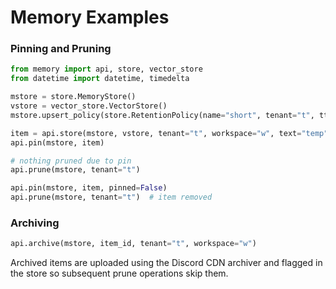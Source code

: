 # Memory Examples

### Pinning and Pruning

```python
from memory import api, store, vector_store
from datetime import datetime, timedelta

mstore = store.MemoryStore()
vstore = vector_store.VectorStore()
mstore.upsert_policy(store.RetentionPolicy(name="short", tenant="t", ttl_days=1))

item = api.store(mstore, vstore, tenant="t", workspace="w", text="temp", policy="short")
api.pin(mstore, item)

# nothing pruned due to pin
api.prune(mstore, tenant="t")

api.pin(mstore, item, pinned=False)
api.prune(mstore, tenant="t")  # item removed
```

### Archiving

```python
api.archive(mstore, item_id, tenant="t", workspace="w")
```

Archived items are uploaded using the Discord CDN archiver and flagged in the
store so subsequent prune operations skip them.


